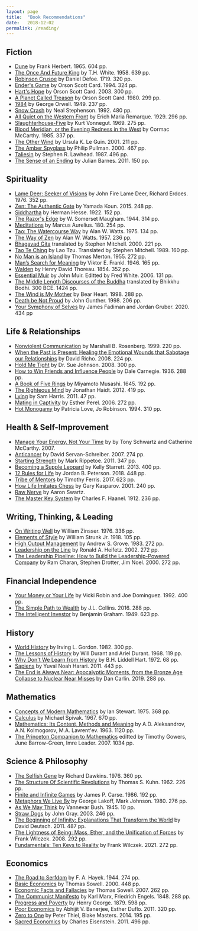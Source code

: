 ```yaml
---
layout: page
title:  "Book Recommendations"
date:   2018-12-02
permalink: /reading/
---
```



Fiction
-----------
- [Dune] by Frank Herbert. 1965. 604 pp.
- [The Once And Future King] by T.H. White. 1958. 639 pp.
- [Robinson Crusoe] by Daniel Defoe. 1719. 320 pp.
- [Ender's Game] by Orson Scott Card. 1994. 324 pp.
- [Hart's Hope] by Orson Scott Card. 2003. 300 pp.
- [A Planet Called Treason] by Orson Scott Card. 1980. 299 pp.
- [1984] by George Orwell. 1949. 237 pp.
- [Snow Crash] by Neal Stephenson. 1992. 480 pp.
- [All Quiet on the Western Front] by Erich Maria Remarque. 1929. 296 pp.
- [Slaughterhouse-Five] by Kurt Vonnegut. 1969. 275 pp.
- [Blood Meridian, or the Evening Redness in the West] by Cormac McCarthy. 1985. 337 pp.
- [The Other Wind] by Ursula K. Le Guin. 2001. 211 pp.
- [The Amber Spyglass] by Philip Pullman. 2000. 467 pp.
- [Taliesin] by Stephen R. Lawhead. 1987. 496 pp.
- [The Sense of an Ending] by Julian Barnes. 2011. 150 pp.

[Robinson Crusoe]: https://www.goodreads.com/book/show/2932.Robinson_Crusoe
[Dune]: https://www.goodreads.com/book/show/234225.Dune
[Ender's Game]: https://www.goodreads.com/book/show/375802.Ender_s_Game
[The Once And Future King]: https://www.goodreads.com/book/show/43545.The_Once_and_Future_King
[1984]: https://www.goodreads.com/book/show/40961427-1984
[Snow Crash]: https://www.goodreads.com/book/show/40651883-snow-crash
[All Quiet on the Western Front]: https://www.goodreads.com/book/show/355697.All_Quiet_on_the_Western_Front
[Slaughterhouse-Five]: https://www.goodreads.com/book/show/4981.Slaughterhouse_Five
[Blood Meridian, or the Evening Redness in the West]: https://www.goodreads.com/book/show/394535.Blood_Meridian_or_the_Evening_Redness_in_the_West
[The Other Wind]: https://www.goodreads.com/book/show/13658.The_Other_Wind
[The Amber Spyglass]: https://www.goodreads.com/book/show/18122.The_Amber_Spyglass
[Taliesin]: https://www.goodreads.com/book/show/73906.Taliesin
[The Sense of an Ending]: https://www.goodreads.com/book/show/10746542-the-sense-of-an-ending
[Hart's Hope]: https://www.goodreads.com/book/show/95573.Hart_s_Hope
[A Planet Called Treason]: https://www.goodreads.com/book/show/92974.A_Planet_Called_Treason


Spirituality
-----------
- [Lame Deer: Seeker of Visions] by John Fire Lame Deer,  Richard Erdoes. 1976. 352 pp.
- [Zen: The Authentic Gate] by Yamada Koun. 2015. 248 pp.
- [Siddhartha] by Herman Hesse. 1922. 152 pp.
- [The Razor's Edge] by W. Somerset Maugham. 1944. 314 pp.
- [Meditations] by Marcus Aurelius. 180. 254 pp.
- [Tao: The Watercourse Way] by Alan W. Watts. 1975. 134 pp.
- [The Way of Zen] by Alan W. Watts. 1957. 236 pp.
- [Bhagavad Gita] translated by Stephen Mitchell. 2000. 221 pp.
- [Tao Te Ching] by Lao Tzu. Translated by Stephen Mitchell. 1989. 160 pp.
- [No Man is an Island] by Thomas Merton. 1955. 272 pp.
- [Man’s Search for Meaning] by Viktor E. Frankl. 1946. 165 pp.
- [Walden] by Henry David Thoreau. 1854. 352 pp.
- [Essential Muir] by John Muir. Editted by Fred White. 2006. 131 pp.
- [The Middle Length Discourses of the Buddha] translated by Bhikkhu Bodhi. 300 BCE. 1424 pp.
- [The Wind is My Mother] by Bear Heart. 1998. 288 pp.
- [Death be Not Proud] by John Gunther. 1998. 206 pp.
- [Your Symphony of Selves] by James Fadiman and Jordan Gruber. 2020. 434 pp

[Siddhartha]: https://www.goodreads.com/book/show/52036.Siddhartha
[Meditations]: https://www.goodreads.com/book/show/30659.Meditations
[Tao: The Watercourse Way]: https://www.goodreads.com/book/show/196329.Tao
[The Way of Zen]: https://www.goodreads.com/book/show/514210.The_Way_of_Zen
[Bhagavad Gita]: https://www.goodreads.com/book/show/13393265-bhagavad-gita
[Tao Te Ching]: https://www.goodreads.com/book/show/1578129.Tao_Te_Ching
[No Man is an Island]: https://www.goodreads.com/book/show/99690.No_Man_Is_an_Island
[Man’s Search for Meaning]: https://www.goodreads.com/book/show/4069.Man_s_Search_for_Meaning
[The Razor's Edge]: https://www.goodreads.com/book/show/31196.The_Razor_s_Edge
[Walden]: https://www.goodreads.com/book/show/16902.Walden
[The Middle Length Discourses of the Buddha]: https://www.goodreads.com/book/show/232708.The_Middle_Length_Discourses_of_the_Buddha
[Essential Muir]: https://www.goodreads.com/book/show/238717.Essential_Muir?from_search=true
[Lame Deer: Seeker of Visions]: https://www.goodreads.com/book/show/226354.Lame_Deer_Seeker_of_Visions?ac=1&from_search=true&qid=os1wfobpF6&rank=1
[The Wind is My Mother]: https://www.goodreads.com/book/show/887542.The_Wind_Is_My_Mother
[Zen: The Authentic Gate]: https://www.goodreads.com/book/show/25726673-zen
[Death be Not Proud]: https://www.goodreads.com/book/show/486298.Death_Be_Not_Proud
[Your Symphony of Selves]: https://www.theosophical.org/publications/quest-magazine/5014-your-symphony-of-selves-discover-and-understand-more-of-who-we-are

Life & Relationships
-----------
- [Nonviolent Communication] by Marshall B. Rosenberg. 1999. 220 pp.
- [When the Past is Present: Healing the Emotional Wounds that Sabotage our Relationships] by David Richo. 2008. 224 pp.
- [Hold Me Tight] by Dr. Sue Johnson. 2008. 300 pp.
- [How to Win Friends and Influence People] by Dale Carnegie. 1936. 288 pp.
- [A Book of Five Rings] by Miyamoto Musashi. 1645. 192 pp.
- [The Righteous Mind] by Jonathan Haidt. 2012. 419 pp.
- [Lying] by Sam Harris. 2011. 47 pp.
- [Mating in Captivity] by Esther Perel. 2006. 272 pp.
- [Hot Monogamy] by Patricia Love,  Jo Robinson. 1994. 310 pp.

[How to Win Friends and Influence People]: https://www.goodreads.com/book/show/4865.How_to_Win_Friends_and_Influence_People
[A Book of Five Rings]: https://www.goodreads.com/book/show/867247.A_Book_of_Five_Rings
[The Righteous Mind]: https://www.goodreads.com/book/show/11324722-the-righteous-mind
[Lying]: https://www.goodreads.com/book/show/18869177-lying
[Mating in Captivity]: https://www.goodreads.com/book/show/27485.Mating_in_Captivity
[Hold Me Tight]: https://www.goodreads.com/book/show/2153780.Hold_Me_Tight
[Hot Monogamy]: https://www.goodreads.com/book/show/80308.Hot_Monogamy
[Nonviolent Communication]: https://www.goodreads.com/book/show/71730.Nonviolent_Communication
[When the Past is Present: Healing the Emotional Wounds that Sabotage our Relationships]: https://www.goodreads.com/book/show/2725658-when-the-past-is-present

Health & Self-Improvement
-----------
- [Manage Your Energy, Not Your Time] by by Tony Schwartz	and Catherine McCarthy. 2007.
- [Anticancer] by David Servan-Schreiber. 2007. 274 pp.
- [Starting Strength] by Mark Rippetoe. 2011. 347 pp.
- [Becoming a Supple Leopard] by Kelly Starrett. 2013. 400 pp.
- [12 Rules for Life] by Jordan B. Peterson. 2018. 448 pp.
- [Tribe of Mentors] by Timothy Ferris. 2017. 623 pp.
- [How Life Imitates Chess] by Gary Kasparov. 2001. 240 pp.
- [Raw Nerve] by Aaron Swartz.
- [The Master Key System] by Charles F. Haanel. 1912. 236 pp.

[Starting Strength]: https://www.goodreads.com/book/show/40965592-starting-strength
[Becoming a Supple Leopard]: https://www.goodreads.com/book/show/13594266-becoming-a-supple-leopard
[12 Rules for Life]: https://www.goodreads.com/book/show/30257963-12-rules-for-life
[Tribe of Mentors]: https://www.goodreads.com/book/show/36200111-tribe-of-mentors
[How Life Imitates Chess]: https://www.goodreads.com/book/show/749622.How_Life_Imitates_Chess
[Raw Nerve]: http://www.aaronsw.com/weblog/rawnerve
[Anticancer]: https://www.goodreads.com/book/show/1886829.Anticancer_A_New_Way_of_Life?ac=1
[The Master Key System]: https://www.goodreads.com/book/show/71316.The_Master_Key_System
[Manage Your Energy, Not Your Time]: https://hbr.org/2007/10/manage-your-energy-not-your-time

Writing, Thinking, & Leading
-----------
- [On Writing Well] by William Zinsser. 1976. 336 pp.
- [Elements of Style] by William Strunk Jr. 1918. 105 pp.
- [High Output Management] by Andrew S. Grove. 1983. 272 pp.
- [Leadership on the Line] by Ronald A. Heifetz. 2002. 272 pp.
- [The Leadership Pipeline: How to Build the Leadership-Powered Company] by Ram Charan,  Stephen Drotter,  Jim Noel. 2000. 272 pp.

[On Writing Well]: https://www.goodreads.com/book/show/53343.On_Writing_Well
[Elements of Style]: https://www.goodreads.com/book/show/33514.The_Elements_of_Style
[High Output Management]: https://www.goodreads.com/book/show/324750.High_Output_Management
[Leadership on the Line]: https://www.goodreads.com/book/show/210009.Leadership_on_the_Line
[The Leadership Pipeline: How to Build the Leadership-Powered Company]: https://www.goodreads.com/book/show/1254.The_Leadership_Pipeline?from_search=true&from_srp=true&qid=No4n2ycOvz&rank=1

Financial Independence
-----------
- [Your Money or Your Life] by Vicki Robin and Joe Dominguez. 1992. 400 pp.
- [The Simple Path to Wealth] by J.L. Collins. 2016. 288 pp.
- [The Intelligent Investor] by Benjamin Graham. 1949. 623 pp.

[Your Money or Your Life]: https://www.goodreads.com/book/show/78428.Your_Money_or_Your_Life
[The Simple Path to Wealth]: https://www.goodreads.com/book/show/30646587-the-simple-path-to-wealth
[The Intelligent Investor]: https://www.goodreads.com/book/show/106835.The_Intelligent_Investor?ac=1

History
-----------
- [World History] by Irving L. Gordon. 1982. 300 pp.
- [The Lessons of History] by Will Durant and Ariel Durant. 1968. 119 pp.
- [Why Don't We Learn from History] by B.H. Liddell Hart. 1972. 68 pp.
- [Sapiens] by Yuval Noah Harari. 2011. 443 pp.
- [The End is Always Near: Apocalyptic Moments, from the Bronze Age Collapse to Nuclear Near Misses] by Dan Carlin. 2019. 288 pp.

[World History]: https://www.goodreads.com/book/show/2484491.World_History
[The Lessons of History]: https://www.goodreads.com/book/show/174713.The_Lessons_of_History
[Why Don't We Learn From History]: https://www.goodreads.com/book/show/4461869-why-don-t-we-learn-from-history
[Sapiens]: https://www.goodreads.com/book/show/23692271-sapiens
[The End is Always Near: Apocalyptic Moments, from the Bronze Age Collapse to Nuclear Near Misses]: https://www.goodreads.com/book/show/49947205-the-end-is-always-near


Mathematics
-----------
- [Concepts of Modern Mathematics] by Ian Stewart. 1975. 368 pp.
- [Calculus] by Michael Spivak. 1967. 670 pp.
- [Mathematics: Its Content, Methods and Meaning] by A.D. Aleksandrov,  A.N. Kolmogorov, M.A. Lavrent'ev. 1963. 1120 pp.
- [The Princeton Companion to Mathematics] editted by Timothy Gowers, June Barrow-Green, Imre Leader. 2007. 1034 pp.

[Concepts of Modern Mathematics]: https://www.goodreads.com/book/show/183761.Concepts_of_Modern_Mathematics
[Calculus]: https://www.goodreads.com/book/show/328645.Calculus
[Mathematics: Its Content, Methods and Meaning]: https://www.goodreads.com/book/show/405880.Mathematics
[The Princeton Companion to Mathematics]: https://www.goodreads.com/book/show/1471873.The_Princeton_Companion_to_Mathematics

Science & Philosophy
-----------
- [The Selfish Gene] by Richard Dawkins. 1976. 360 pp.
- [The Structure Of Scientific Revolutions] by Thomas S. Kuhn. 1962. 226 pp.
- [Finite and Infinite Games] by James P. Carse. 1986. 192 pp.
- [Metaphors We Live By] by George Lakoff, Mark Johnson. 1980. 276 pp.
- [As We May Think] by Vannevar Bush. 1945. 10 pp.
- [Straw Dogs] by John Gray. 2003. 246 pp.
- [The Beginning of Infinity: Explanations That Transform the World] by David Deutsch. 2011. 487 pp.
- [The Lightness of Being: Mass, Ether, and the Unification of Forces] by Frank Wilczek. 2008. 292 pp.
- [Fundamentals: Ten Keys to Reality] by Frank Wilczek. 2021. 272 pp.

[Straw Dogs]: https://www.goodreads.com/book/show/230733.Straw_Dogs?ac=1&from_search=true
[The Selfish Gene]: https://www.goodreads.com/book/show/61535.The_Selfish_Gene
[The Structure of Scientific Revolutions]: https://www.goodreads.com/book/show/61539.The_Structure_of_Scientific_Revolutions
[Finite and Infinite Games]: https://www.goodreads.com/book/show/189989.Finite_and_Infinite_Games
[Metaphors We Live By]: https://www.goodreads.com/book/show/34459.Metaphors_We_Live_By
[As We May Think]: https://www.goodreads.com/book/show/21407422-as-we-may-think
[The Beginning of Infinity: Explanations That Transform the World]: https://www.goodreads.com/book/show/10483171-the-beginning-of-infinity
[The Lightness of Being: Mass, Ether, and the Unification of Forces]: https://www.goodreads.com/book/show/3209381-the-lightness-of-being
[Fundamentals: Ten Keys to Reality]: https://www.goodreads.com/book/show/53398908-fundamentals

Economics
-----------
- [The Road to Serfdom] by F. A. Hayek. 1944. 274 pp.
- [Basic Economics] by Thomas Sowell. 2000. 448 pp.
- [Economic Facts and Fallacies] by Thomas Sowell. 2007. 262 pp.
- [The Communist Manifesto] by Karl Marx, Friedrich Engels. 1848. 288 pp.
- [Progress and Poverty] by Henry George. 1879. 598 pp.
- [Poor Economics] by Abhijit V. Banerjee,  Esther Duflo. 2011. 320 pp.
- [Zero to One] by Peter Thiel,  Blake Masters. 2014. 195 pp.
- [Sacred Economics] by Charles Eisenstein. 2011. 496 pp.

[The Road to Serfdom]: https://www.goodreads.com/book/show/299215.The_Road_to_Serfdom?ac=1&from_search=true
[Basic Economics]: https://www.goodreads.com/book/show/3023.Basic_Economics
[Economic Facts and Fallacies]: https://www.goodreads.com/book/show/2064279.Economic_Facts_and_Fallacies
[The Communist Manifesto]: https://www.goodreads.com/book/show/30474.The_Communist_Manifesto
[Progress and Poverty]: https://www.goodreads.com/book/show/552175.Progress_and_Poverty
[On Liberty]: https://www.goodreads.com/book/show/385228.On_Liberty
[Poor Economics]: https://www.goodreads.com/book/show/10245602-poor-economics
[Zero to One]: https://www.goodreads.com/book/show/18050143-zero-to-one
[Sacred Economics]: https://www.goodreads.com/book/show/11289729-sacred-economics
